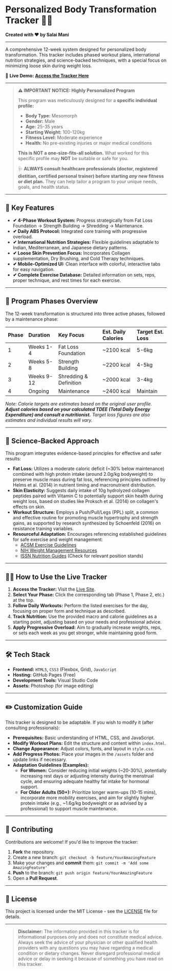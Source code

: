 # Personalized Body Transformation Tracker 🏋️‍♂️

**Created with ❤️ by Salai Mani**

---

A comprehensive 12-week system designed for personalized body transformation. This tracker includes phased workout plans, international nutrition strategies, and science-backed techniques, with a special focus on minimizing loose skin during weight loss.

🔗 **Live Demo:** [**Access the Tracker Here**](https://salaimanis.github.io/myfitnessguide/)

---

> **⚠️ IMPORTANT NOTICE: Highly Personalized Program**
>
> This program was meticulously designed for a **specific individual profile:**
>
> * **Body Type:** Mesomorph
> * **Gender:** Male
> * **Age:** 25-35 years
> * **Starting Weight:** 100-120kg
> * **Fitness Level:** Moderate experience
> * **Health:** No pre-existing injuries or major medical conditions
>
> **This is NOT a one-size-fits-all solution.** What worked for this specific profile may **NOT** be suitable or safe for you.
>
> 🩺 **ALWAYS consult healthcare professionals (doctor, registered dietitian, certified personal trainer) before starting *any* new fitness or diet plan.** They can help tailor a program to your unique needs, goals, and health status.

---

## 🚀 Key Features

* **✔ 4-Phase Workout System:** Progress strategically from Fat Loss Foundation → Strength Building → Shredding → Maintenance.
* **✔ Daily ABS Protocol:** Integrated core training with progressive overload.
* **✔ International Nutrition Strategies:** Flexible guidelines adaptable to Indian, Mediterranean, and Japanese dietary patterns.
* **✔ Loose Skin Prevention Focus:** Incorporates Collagen supplementation, Dry Brushing, and Cold Therapy techniques.
* **✔ Mobile-Optimized UI:** Clean interface with colorful, interactive tabs for easy navigation.
* **✔ Complete Exercise Database:** Detailed information on sets, reps, proper technique, and rest times for each exercise.

---

## 📅 Program Phases Overview

The 12-week transformation is structured into three active phases, followed by a maintenance phase:

| Phase | Duration  | Key Focus             | Est. Daily Calories | Target Est. Loss |
| :---- | :-------- | :-------------------- | :------------------ | :--------------- |
| 1     | Weeks 1-4 | Fat Loss Foundation   | ~2100 kcal          | 5-6kg            |
| 2     | Weeks 5-8 | Strength Building     | ~2200 kcal          | 4-5kg            |
| 3     | Weeks 9-12| Shredding & Definition| ~2000 kcal          | 3-4kg            |
| 4     | Ongoing   | Maintenance           | ~2400 kcal          | Maintain         |

*Note: Calorie targets are estimates based on the original user profile. **Adjust calories based on your calculated TDEE (Total Daily Energy Expenditure) and consult a nutritionist.** Target loss figures are also estimates and individual results will vary.*

---

## 🔬 Science-Backed Approach

This program integrates evidence-based principles for effective and safer results:

* **Fat Loss:** Utilizes a moderate caloric deficit (~30% below maintenance) combined with high protein intake (around 2.0g/kg bodyweight) to preserve muscle mass during fat loss, referencing principles outlined by Helms et al. (2014) in nutrient timing and macronutrient distribution.
* **Skin Elasticity:** Suggests daily intake of 10g hydrolyzed collagen peptides paired with Vitamin C to potentially support skin health during weight loss, based on studies like Proksch et al. (2014) on collagen's effects on skin.
* **Workout Structure:** Employs a Push/Pull/Legs (PPL) split, a common and effective routine for promoting muscle hypertrophy and strength gains, as supported by research synthesized by Schoenfeld (2016) on resistance training variables.
* **Resourceful Adaptation:** Encourages referencing established guidelines for safe exercise and weight management:
    * [ACSM Exercise Guidelines](https://www.acsm.org/education-resources/trending-topics-resources/physical-activity-guidelines)
    * [NIH Weight Management Resources](https://www.niddk.nih.gov/health-information/weight-management)
    * [ISSN Nutrition Guides](https://www.nutritionissn.com/positions) (Check for relevant position stands)

---

## 🤸‍♀️ How to Use the Live Tracker

1.  **Access the Tracker:** Visit the [Live Site](https://salaimanis.github.io/myfitnessguide/).
2.  **Select Your Phase:** Click the corresponding tab (Phase 1, Phase 2, etc.) at the top.
3.  **Follow Daily Workouts:** Perform the listed exercises for the day, focusing on proper form and technique as described.
4.  **Track Nutrition:** Use the provided macro and calorie guidelines as a starting point, adjusting based on your needs and professional advice.
5.  **Apply Progressive Overload:** Aim to gradually increase weights, reps, or sets each week as you get stronger, while maintaining good form.

---

## 🛠️ Tech Stack

* **Frontend:** `HTML5`, `CSS3` (Flexbox, Grid), `JavaScript`
* **Hosting:** GitHub Pages (Free)
* **Development Tools:** Visual Studio Code
* **Assets:** Photoshop (for image editing)

---

## ✏️ Customization Guide

This tracker is designed to be adaptable. If you wish to modify it (after consulting professionals):

* **Prerequisites:** Basic understanding of HTML, CSS, and JavaScript.
* **Modify Workout Plans:** Edit the structure and content within `index.html`.
* **Change Appearance:** Adjust colors, fonts, and layout in `style.css`.
* **Add Progress Photos:** Place your images in the `/assets` folder and update links if necessary.
* **Adaptation Guidelines (Examples):**
    * **For Women:** Consider reducing initial weights (~20-30%), potentially increasing rest days or adjusting intensity during the menstrual cycle, and ensuring adequate healthy fat intake for hormonal support.
    * **For Older Adults (50+):** Prioritize longer warm-ups (10-15 mins), incorporate more mobility exercises, and aim for slightly higher protein intake (e.g., ~1.6g/kg bodyweight or as advised by a professional) to support muscle maintenance.

---

## 🤝 Contributing

Contributions are welcome! If you'd like to improve the tracker:

1.  **Fork** the repository.
2.  Create a new branch: `git checkout -b feature/YourAmazingFeature`
3.  Make your changes and **commit** them: `git commit -m 'Add some AmazingFeature'`
4.  **Push** to the branch: `git push origin feature/YourAmazingFeature`
5.  Open a **Pull Request**.

---

## 📜 License

This project is licensed under the MIT License - see the [LICENSE](LICENSE) file for details.

---

> **Disclaimer:** The information provided in this tracker is for informational purposes only and does not constitute medical advice. Always seek the advice of your physician or other qualified health providers with any questions you may have regarding a medical condition or dietary changes. Never disregard professional medical advice or delay in seeking it because of something you have read on this tracker.
